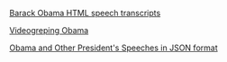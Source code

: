[Barack Obama HTML speech
transcripts](http://www.americanrhetoric.com/barackobamaspeeches.htm)

[Videogreping
Obama](http://zulko.github.io/blog/2014/06/21/some-more-videogreping-with-python)

[Obama and Other President's Speeches in JSON format](https://raw.githubusercontent.com/Vocativ-data/presidents_readability/master/The%20original%20speeches.json)
